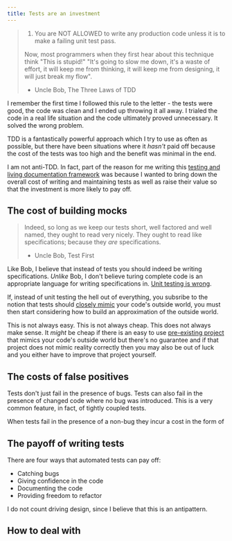 ```yaml
---
title: Tests are an investment
---
```


>1. You are NOT ALLOWED to write any production code unless it is to make a failing unit test pass.
>
>Now, most programmers when they first hear about this technique think "This is stupid!"
>"It's going to slow me down, it's a waste of effort, it will keep me from thinking, it
>will keep me from designing, it will just break my flow".
>
>- Uncle Bob, The Three Laws of TDD

I remember the first time I followed this rule to the letter - the tests were good, the code
was clean and I ended up throwing it all away. I trialed the code in a real life situation
and the code ultimately proved unnecessary. It solved the wrong problem.

TDD is a fantastically powerful approach which I try to use as often as possible, but there
have been situations where it *hasn't* paid off because the cost of the tests was too high
and the benefit was minimal in the end.

I am not anti-TDD. In fact, part of the reason for me writing this
[testing and living documentation framework](../testing-and-living-documentation)
was because I wanted to bring down the overall cost of writing and maintaining tests
as well as raise their value so that the investment is more likely to pay off.

## The cost of building mocks

>Indeed, so long as we keep our tests short, well factored and well named, they ought
>to read very nicely. They ought to read like specifications; because they *are* specifications.
>
>- Uncle Bob, Test First

Like Bob, I believe that instead of tests you should indeed be writing specifications. *Unlike*
Bob, I don't believe turing complete code is an appropriate language for writing specifications
in. [Unit testing is wrong](../../why-not/unit-test).

If, instead of unit testing the hell out of everything, you subsribe to the notion that tests should
[closely mimic](../test-realism) your code's outside world, you must then start considering
how to build an approximation of the outside world.

This is not always easy. This is not always cheap. This does not always make sense. It *might*
be cheap if there is an easy to use [pre-existing project](https://seleniumhq.org) that mimics
your code's outside world but there's no guarantee and if that project does not mimic reality
correctly then you may also be out of luck and you either have to improve that project yourself.

## The costs of false positives

Tests don't just fail in the presence of bugs. Tests can also fail in the presence of
changed code where no bug was introduced. This is a very common feature, in fact, of
tightly coupled tests.

When tests fail in the presence of a non-bug they incur a cost in the form of 

## The payoff of writing tests

There are four ways that automated tests can pay off:

* Catching bugs
* Giving confidence in the code
* Documenting the code
* Providing freedom to refactor

I do not count driving design, since I believe that this is an antipattern.

## How to deal with 

